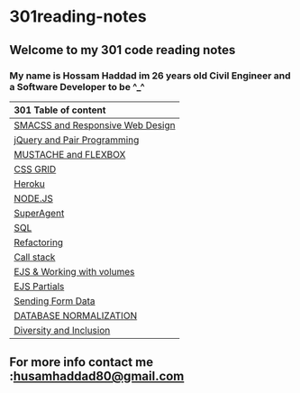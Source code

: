 # 301reading-notes 
 
## Welcome to my 301 code reading notes 

### My name is Hossam Haddad im 26 years old Civil Engineer and a Software Developer to be ^_^ 


| 301 Table of content     |
| :---        | 
|  [SMACSS and Responsive Web Design](https://hossamhaddad.github.io/301reading-notes/class-01) | 
| [jQuery and Pair Programming](https://hossamhaddad.github.io/301reading-notes/class-02) |
|[MUSTACHE and FLEXBOX](https://hossamhaddad.github.io/301reading-notes/class-03)|
| [ CSS GRID ](https://hossamhaddad.github.io/301reading-notes/class-04)|
| [ Heroku ](https://hossamhaddad.github.io/301reading-notes/class-05)|
|[NODE.JS ](https://hossamhaddad.github.io/301reading-notes/class-06)|
|[SuperAgent](https://hossamhaddad.github.io/301reading-notes/class-07)| 
|[SQL](https://hossamhaddad.github.io/301reading-notes/class-08)| 
|[Refactoring](https://hossamhaddad.github.io/301reading-notes/class-09)| 
|[Call stack](https://hossamhaddad.github.io/301reading-notes/class-10)| 
|[EJS & Working with volumes](https://hossamhaddad.github.io/301reading-notes/class-11)| 
|[EJS Partials](https://hossamhaddad.github.io/301reading-notes/class-12)| 
|[Sending Form Data](https://hossamhaddad.github.io/301reading-notes/class-13)| 
|[DATABASE NORMALIZATION](https://hossamhaddad.github.io/301reading-notes/class-14a)| 
|[Diversity and Inclusion](https://hossamhaddad.github.io/301reading-notes/class-15)| 
## For more info contact me :husamhaddad80@gmail.com 




